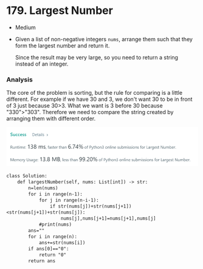 # 179. Largest Number

* Medium
*   Given a list of non-negative integers `nums`, arrange them such that they form the largest number and return it.

    Since the result may be very large, so you need to return a string instead of an integer.

### Analysis&#x20;

The core of the problem is sorting, but the rule for comparing is a little different. For example if we have 30 and 3, we don't want 30 to be in front of 3 just because 30>3. What we want is 3 before 30 because "330">"303". Therefore we need to compare the string created by arranging them with different order.&#x20;

![](<../.gitbook/assets/image (16) (1) (1) (1).png>)

```
class Solution:
    def largestNumber(self, nums: List[int]) -> str:
        n=len(nums)
        for i in range(n-1):
            for j in range(n-i-1):
                if str(nums[j])+str(nums[j+1])<str(nums[j+1])+str(nums[j]):
                    nums[j],nums[j+1]=nums[j+1],nums[j]
            #print(nums)
        ans=""
        for i in range(n):
            ans+=str(nums[i])
        if ans[0]=="0":
            return "0"
        return ans
```
